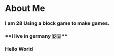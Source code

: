 # **About Me**

### **I am 28 Using a block game to make games.**
### **I live in germany 🇩🇪 **
### **Hello World**
